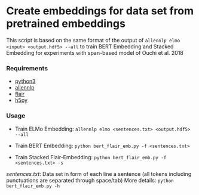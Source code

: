 # Create embeddings for data set from pretrained embeddings

This script is based on the same format of the output of ```allennlp elmo <input> <output.hdf5> --all``` to train BERT Embedding and Stacked Embedding for experiments with span-based model of Ouchi et al. 2018

### Requirements
* [python3](https://www.python.org/downloads/)
* [allennlp](https://github.com/allenai/allennlp/tree/v0.6.1)
* [flair](https://github.com/zalandoresearch/flair)
* [h5py](https://www.h5py.org/)

### Usage
* Train ELMo Embedding: 
```allennlp elmo <sentences.txt> <output.hdf5> --all```

* Train BERT Embedding:
```python bert_flair_emb.py -f <sentences.txt> ```

* Train Stacked Flair-Embedding:
```python bert_flair_emb.py -f <sentences.txt> -s```

*sentences.txt*: Data set in form of each line a sentence (all tokens including punctuations are separated through space/tab)
More details: ```python bert_flair_emb.py -h```
